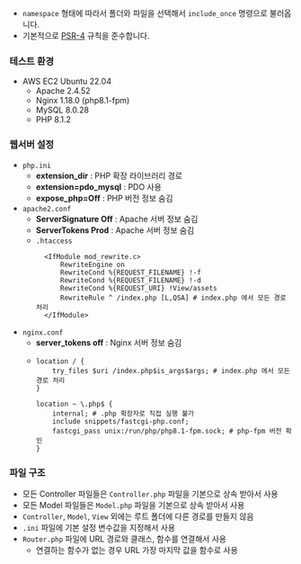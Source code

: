 - `namespace` 형태에 따라서 폴더와 파일을 선택해서 `include_once` 명령으로 불러옵니다.
- 기본적으로 [PSR-4](https://www.php-fig.org/psr/psr-4/ "PSR-4") 규칙을 준수합니다.

### 테스트 환경
- AWS EC2 Ubuntu 22.04
  - Apache 2.4.52
  - Nginx 1.18.0 (php8.1-fpm)
  - MySQL 8.0.28
  - PHP 8.1.2

### 웹서버 설정
- `php.ini`
  - __extension_dir__ : PHP 확장 라이브러리 경로
  - __extension=pdo_mysql__ : PDO 사용
  - __expose_php=Off__ : PHP 버전 정보 숨김
- `apache2.conf`
  - __ServerSignature Off__ : Apache 서버 정보 숨김
  - __ServerTokens Prod__ : Apache 서버 정보 숨김
  - `.htaccess`
    ```
      <IfModule mod_rewrite.c>
          RewriteEngine on
          RewriteCond %{REQUEST_FILENAME} !-f
          RewriteCond %{REQUEST_FILENAME} !-d
          RewriteCond %{REQUEST_URI} !View/assets
          RewriteRule ^ /index.php [L,QSA] # index.php 에서 모든 경로 처리
      </IfModule>
      ```
- `nginx.conf`
  - __server_tokens off__ : Nginx 서버 정보 숨김 
  - ```
    location / {
        try_files $uri /index.php$is_args$args; # index.php 에서 모든 경로 처리
    }
    
    location ~ \.php$ {
        internal; # .php 확장자로 직접 실행 불가
        include snippets/fastcgi-php.conf;
        fastcgi_pass unix:/run/php/php8.1-fpm.sock; # php-fpm 버전 확인
    }
    ```

### 파일 구조
- 모든 Controller 파일들은 `Controller.php` 파일을 기본으로 상속 받아서 사용
- 모든 Model 파일들은 `Model.php` 파일을 기본으로 상속 받아서 사용
- `Controller`, `Model`, `View` 외에는 루트 폴더에 다른 경로를 만들지 않음
- `.ini` 파일에 기본 설정 변수값을 지정해서 사용
- `Router.php` 파일에 URL 경로와 클래스, 함수를 연결해서 사용
  - 연결하는 함수가 없는 경우 URL 가장 마지막 값을 함수로 사용